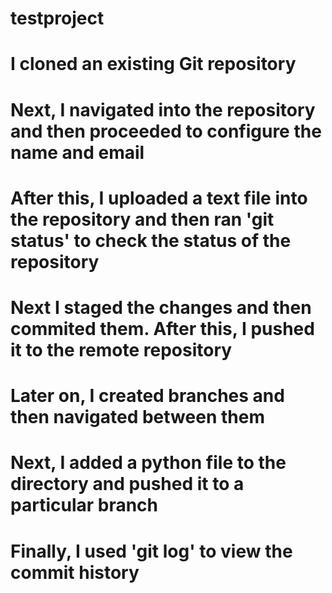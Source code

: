 # testproject

# I cloned an existing Git repository

# Next, I navigated into the repository and then proceeded to configure the name and email

# After this, I uploaded a text file into the repository and then ran 'git status' to check the status of the repository

# Next I staged the changes and then commited them. After this, I pushed it to the remote repository

# Later on, I created branches and then navigated between them

# Next, I added a python file to the directory and pushed it to a particular branch

# Finally, I used 'git log' to view the commit history
